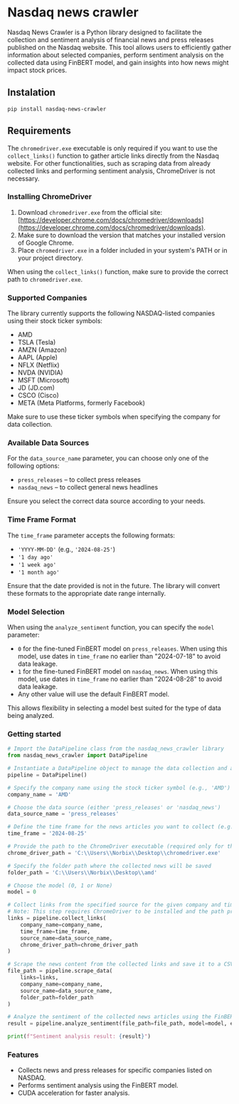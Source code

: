# Nasdaq news crawler
Nasdaq News Crawler is a Python library designed to facilitate the collection and sentiment analysis of financial news and press releases published on the Nasdaq website. This tool allows users to efficiently gather information about selected companies, perform sentiment analysis on the collected data using FinBERT model, and gain insights into how news might impact stock prices.
## Instalation
```
pip install nasdaq-news-crawler
```
## Requirements

The `chromedriver.exe` executable is only required if you want to use the `collect_links()` function to gather article links directly from the Nasdaq website. For other functionalities, such as scraping data from already collected links and performing sentiment analysis, ChromeDriver is not necessary.

### Installing ChromeDriver

1. Download `chromedriver.exe` from the official site: [https://developer.chrome.com/docs/chromedriver/downloads](https://developer.chrome.com/docs/chromedriver/downloads).
2. Make sure to download the version that matches your installed version of Google Chrome.
3. Place `chromedriver.exe` in a folder included in your system's PATH or in your project directory.

When using the `collect_links()` function, make sure to provide the correct path to `chromedriver.exe`.
### Supported Companies
The library currently supports the following NASDAQ-listed companies using their stock ticker symbols:

- AMD
- TSLA (Tesla)
- AMZN (Amazon)
- AAPL (Apple)
- NFLX (Netflix)
- NVDA (NVIDIA)
- MSFT (Microsoft)
- JD (JD.com)
- CSCO (Cisco)
- META (Meta Platforms, formerly Facebook)

Make sure to use these ticker symbols when specifying the company for data collection.

### Available Data Sources
For the `data_source_name` parameter, you can choose only one of the following options:

- `press_releases` – to collect press releases
- `nasdaq_news` – to collect general news headlines

Ensure you select the correct data source according to your needs.

### Time Frame Format
The `time_frame` parameter accepts the following formats:

- `'YYYY-MM-DD'` (e.g., `'2024-08-25'`)
- `'1 day ago'`
- `'1 week ago'`
- `'1 month ago'`

Ensure that the date provided is not in the future. The library will convert these formats to the appropriate date range internally.

### Model Selection
When using the `analyze_sentiment` function, you can specify the `model` parameter:

- `0` for the fine-tuned FinBERT model on `press_releases`. When using this model, use dates in `time_frame` no earlier than "2024-07-18" to avoid data leakage.
- `1` for the fine-tuned FinBERT model on `nasdaq_news`. When using this model, use dates in `time_frame` no earlier than "2024-08-28" to avoid data leakage.
- Any other value will use the default FinBERT model.

This allows flexibility in selecting a model best suited for the type of data being analyzed.

### Getting started
```Python
# Import the DataPipeline class from the nasdaq_news_crawler library
from nasdaq_news_crawler import DataPipeline

# Instantiate a DataPipeline object to manage the data collection and analysis process
pipeline = DataPipeline()

# Specify the company name using the stock ticker symbol (e.g., 'AMD')
company_name = 'AMD'

# Choose the data source (either 'press_releases' or 'nasdaq_news')
data_source_name = 'press_releases'

# Define the time frame for the news articles you want to collect (e.g., from '2024-08-25')
time_frame = '2024-08-25'

# Provide the path to the ChromeDriver executable (required only for the collect_links function)
chrome_driver_path = 'C:\\Users\\Norbix\\Desktop\\chromedriver.exe'

# Specify the folder path where the collected news will be saved
folder_path = 'C:\\Users\\Norbix\\Desktop\\amd'

# Choose the model (0, 1 or None)
model = 0

# Collect links from the specified source for the given company and time frame
# Note: This step requires ChromeDriver to be installed and the path provided
links = pipeline.collect_links(
    company_name=company_name,
    time_frame=time_frame,
    source_name=data_source_name,
    chrome_driver_path=chrome_driver_path
)

# Scrape the news content from the collected links and save it to a CSV file
file_path = pipeline.scrape_data(
    links=links, 
    company_name=company_name, 
    source_name=data_source_name, 
    folder_path=folder_path
)

# Analyze the sentiment of the collected news articles using the FinBERT model
result = pipeline.analyze_sentiment(file_path=file_path, model=model, enable_cuda=True)

print(f"Sentiment analysis result: {result}")
```

### Features
- Collects news and press releases for specific companies listed on NASDAQ.
- Performs sentiment analysis using the FinBERT model.
-  CUDA acceleration for faster analysis.
